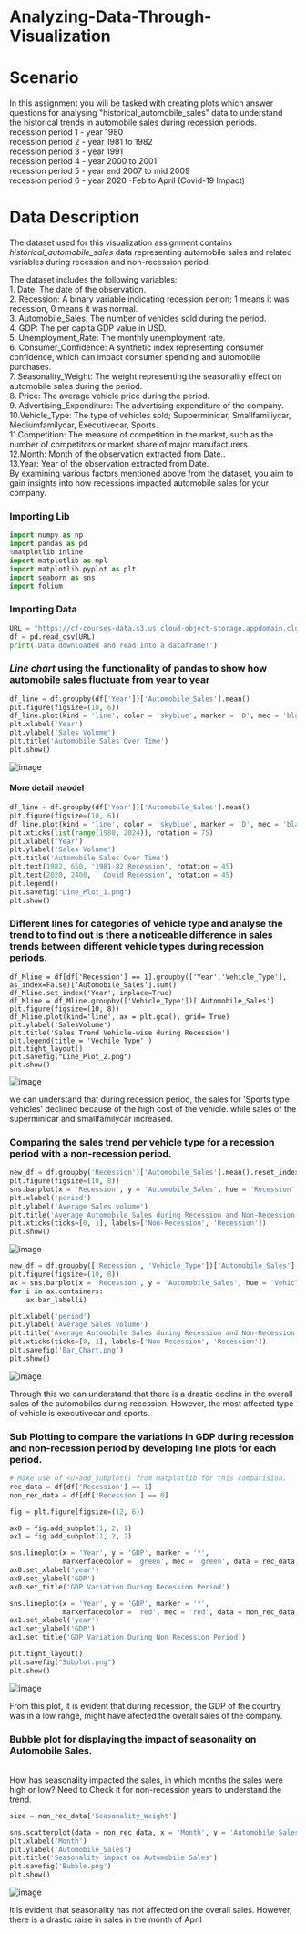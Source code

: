 # Analyzing-Data-Through-Visualization

# Scenario

In this assignment you will be tasked with creating plots which answer questions for analysing "historical_automobile_sales" data to understand the historical trends in automobile sales during recession periods.<br>
recession period 1 - year 1980 <br>
recession period 2 - year 1981 to 1982<br>
recession period 3 - year 1991<br>
recession period 4 - year 2000 to 2001<br>
recession period 5 - year end 2007 to mid 2009<br>
recession period 6 - year 2020 -Feb to April (Covid-19 Impact)<br>

# Data Description

The dataset used for this visualization assignment contains *historical_automobile_sales* data representing automobile sales and related variables during recession and non-recession period. 

The dataset includes the following variables:
<br>1. Date: The date of the observation.
<br>2. Recession: A binary variable indicating recession perion; 1 means it was recession, 0 means it was normal.
<br>3. Automobile_Sales: The number of vehicles sold during the period.
<br>4. GDP: The per capita GDP value in USD.
<br>5. Unemployment_Rate: The monthly unemployment rate.
<br>6. Consumer_Confidence: A synthetic index representing consumer confidence, which can impact consumer spending and automobile purchases.
<br>7. Seasonality_Weight: The weight representing the seasonality effect on automobile sales during the period.
<br>8. Price: The average vehicle price during the period.
<br>9. Advertising_Expenditure: The advertising expenditure of the company.
<br>10.Vehicle_Type: The type of vehicles sold; Supperminicar, Smallfamiliycar,                 Mediumfamilycar, Executivecar, Sports.
<br>11.Competition: The measure of competition in the market, such as the number of competitors or market share of major manufacturers.
<br>12.Month: Month of the observation extracted from Date..
<br>13.Year: Year of the observation extracted from Date.
<br>
By examining various factors mentioned above from the dataset, you aim to gain insights into how recessions impacted automobile sales for your company.

### Importing Lib
```python
import numpy as np
import pandas as pd
%matplotlib inline
import matplotlib as mpl
import matplotlib.pyplot as plt
import seaborn as sns
import folium
```
### Importing Data
```python
URL = "https://cf-courses-data.s3.us.cloud-object-storage.appdomain.cloud/IBMDeveloperSkillsNetwork-DV0101EN-SkillsNetwork/Data%20Files/historical_automobile_sales.csv"
df = pd.read_csv(URL)
print('Data downloaded and read into a dataframe!')
```
### *Line chart* using the functionality of pandas to show how automobile sales fluctuate from year to year
```python
df_line = df.groupby(df['Year'])['Automobile_Sales'].mean()
plt.figure(figsize=(10, 6))
df_line.plot(kind = 'line', color = 'skyblue', marker = 'D', mec = 'black')
plt.xlabel('Year')
plt.ylabel('Sales Volume')
plt.title('Automobile Sales Over Time')
plt.show()
```
![image](https://github.com/ravsain/Analyzing-Data-Through-Visualization/assets/155238122/2f71a524-9e68-4ac5-b2c0-5e89245d058c)

#### More detail maodel
```python
df_line = df.groupby(df['Year'])['Automobile_Sales'].mean()
plt.figure(figsize=(10, 6))
df_line.plot(kind = 'line', color = 'skyblue', marker = 'D', mec = 'black', grid = True)
plt.xticks(list(range(1980, 2024)), rotation = 75)
plt.xlabel('Year')
plt.ylabel('Sales Volume')
plt.title('Automobile Sales Over Time')
plt.text(1982, 650, '1981-82 Recession', rotation = 45)
plt.text(2020, 2400, ' Covid Recession', rotation = 45)
plt.legend()
plt.savefig("Line_Plot_1.png")
plt.show()
```
### Different lines for categories of vehicle type and analyse the trend to to find out is there a noticeable difference in sales trends between different vehicle types during recession periods.
```pyhton
df_Mline = df[df['Recession'] == 1].groupby(['Year','Vehicle_Type'], as_index=False)['Automobile_Sales'].sum()
df_Mline.set_index('Year', inplace=True)
df_Mline = df_Mline.groupby(['Vehicle_Type'])['Automobile_Sales']
plt.figure(figsize=(10, 8))
df_Mline.plot(kind='line', ax = plt.gca(), grid= True)
plt.ylabel('SalesVolume')
plt.title('Sales Trend Vehicle-wise during Recession')
plt.legend(title = 'Vechile Type' )
plt.tight_layout()
plt.savefig("Line_Plot_2.png")
plt.show()
```
![image](https://github.com/ravsain/Analyzing-Data-Through-Visualization/assets/155238122/49e5021f-a7ae-4d4b-8da7-96848ffd1ed9)

we can understand that during recession period, the sales for 'Sports type vehicles' declined because of the high cost of the vehicle.
while sales of the superminicar and smallfamilycar increased.

### Comparing the sales trend per vehicle type for a recession period with a non-recession period.
```Python
new_df = df.groupby('Recession')['Automobile_Sales'].mean().reset_index()
plt.figure(figsize=(10, 8))
sns.barplot(x = 'Recession', y = 'Automobile_Sales', hue = 'Recession', data = new_df)
plt.xlabel('period')
plt.ylabel('Average Sales volume')
plt.title('Average Automobile Sales during Recession and Non-Recession')
plt.xticks(ticks=[0, 1], labels=['Non-Recession', 'Recession'])
plt.show()
```
![image](https://github.com/ravsain/Analyzing-Data-Through-Visualization/assets/155238122/280582f7-7a6e-4b18-a60b-4a9a5b28c450)

```python
new_df = df.groupby(['Recession', 'Vehicle_Type'])['Automobile_Sales'].mean().reset_index()
plt.figure(figsize=(10, 8))
ax = sns.barplot(x = 'Recession', y = 'Automobile_Sales', hue = 'Vehicle_Type', data = new_df)
for i in ax.containers:
    ax.bar_label(i)

plt.xlabel('period')
plt.ylabel('Average Sales volume')
plt.title('Average Automobile Sales during Recession and Non-Recession')
plt.xticks(ticks=[0, 1], labels=['Non-Recession', 'Recession'])
plt.savefig('Bar_Chart.png')
plt.show()
```
![image](https://github.com/ravsain/Analyzing-Data-Through-Visualization/assets/155238122/aba5eed3-52ff-40bc-a814-bf9a20be93f4)

Through this we can understand that there is a drastic decline in the overall sales of the automobiles during recession.
However, the most affected type of vehicle is executivecar and sports.

### Sub Plotting to compare the variations in GDP during recession and non-recession period by developing line plots for each period.
```python
# Make use of <u>add_subplot() from Matplotlib for this comparision.
rec_data = df[df['Recession'] == 1]
non_rec_data = df[df['Recession'] == 0]

fig = plt.figure(figsize=(12, 6))

ax0 = fig.add_subplot(1, 2, 1)
ax1 = fig.add_subplot(1, 2, 2)

sns.lineplot(x = 'Year', y = 'GDP', marker = '*',
             markerfacecolor = 'green', mec = 'green', data = rec_data, label = 'Recession', ax = ax0 )
ax0.set_xlabel('year')
ax0.set_ylabel('GDP')
ax0.set_title('GDP Variation During Recession Period')

sns.lineplot(x = 'Year', y = 'GDP', marker = '*', 
             markerfacecolor = 'red', mec = 'red', data = non_rec_data, label = 'Non Recession', ax = ax1)
ax1.set_xlabel('year')
ax1.set_ylabel('GDP')
ax1.set_title('GDP Variation During Non Recession Period')

plt.tight_layout()
plt.savefig("Subplot.png")
plt.show()
```
![image](https://github.com/ravsain/Analyzing-Data-Through-Visualization/assets/155238122/dc4b23a3-0c0e-4b2d-9425-6624638a41db)

From this plot, it is evident that during recession, the GDP of the country was in a low range, might have afected the overall sales of the company.

### Bubble plot for displaying the impact of seasonality on Automobile Sales.
<br>How has seasonality impacted the sales, in which months the sales were high or low? Need to Check it for non-recession years to understand the trend.

```python
size = non_rec_data['Seasonality_Weight']

sns.scatterplot(data = non_rec_data, x = 'Month', y = 'Automobile_Sales', size =size)
plt.xlabel('Month')
plt.ylabel('Automobile_Sales')
plt.title('Seasonality impact on Automobile Sales')
plt.savefig('Bubble.png')
plt.show()
```
![image](https://github.com/ravsain/Analyzing-Data-Through-Visualization/assets/155238122/f19797a1-f8c0-456a-9e2f-e288a29e77f4)

it is evident that seasonality has not affected on the overall sales. However, there is a drastic raise in sales in the month of April







